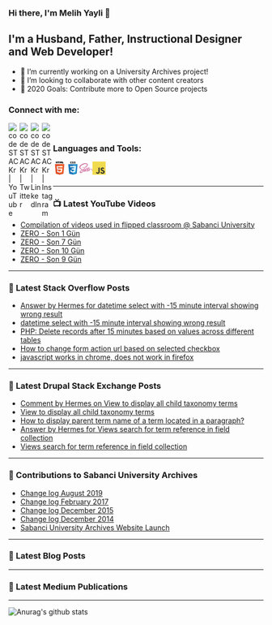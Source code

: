 ### Hi there, I'm Melih Yayli 👋

## I'm a Husband, Father, Instructional Designer and Web Developer!
- 🔭 I’m currently working on a University Archives project!<!-- - 🌱 I’m currently learning everything 🤣-->
- 👯 I’m looking to collaborate with other content creators
- 🥅 2020 Goals: Contribute more to Open Source projects

### Connect with me:

[<img align="left" alt="codeSTACKr | YouTube" width="22px" src="https://cdn.jsdelivr.net/npm/simple-icons@v3/icons/youtube.svg" />][youtube]
[<img align="left" alt="codeSTACKr | Twitter" width="22px" src="https://cdn.jsdelivr.net/npm/simple-icons@v3/icons/twitter.svg" />][twitter]
[<img align="left" alt="codeSTACKr | LinkedIn" width="22px" src="https://cdn.jsdelivr.net/npm/simple-icons@v3/icons/linkedin.svg" />][linkedin]
[<img align="left" alt="codeSTACKr | Instagram" width="22px" src="https://cdn.jsdelivr.net/npm/simple-icons@v3/icons/instagram.svg" />][instagram]

<br />

### Languages and Tools:

<!--[<img align="left" alt="Visual Studio Code" width="26px" src="https://raw.githubusercontent.com/github/explore/80688e429a7d4ef2fca1e82350fe8e3517d3494d/topics/visual-studio-code/visual-studio-code.png" />][webdevplaylist]-->
[<img align="left" alt="HTML5" width="26px" src="https://raw.githubusercontent.com/github/explore/80688e429a7d4ef2fca1e82350fe8e3517d3494d/topics/html/html.png" />][webdevplaylist]
[<img align="left" alt="CSS3" width="26px" src="https://raw.githubusercontent.com/github/explore/80688e429a7d4ef2fca1e82350fe8e3517d3494d/topics/css/css.png" />][cssplaylist]
[<img align="left" alt="Sass" width="26px" src="https://raw.githubusercontent.com/github/explore/80688e429a7d4ef2fca1e82350fe8e3517d3494d/topics/sass/sass.png" />][cssplaylist]
[<img align="left" alt="JavaScript" width="26px" src="https://raw.githubusercontent.com/github/explore/80688e429a7d4ef2fca1e82350fe8e3517d3494d/topics/javascript/javascript.png" />][jsplaylist]
<!--[<img align="left" alt="React" width="26px" src="https://raw.githubusercontent.com/github/explore/80688e429a7d4ef2fca1e82350fe8e3517d3494d/topics/react/react.png" />][reactplaylist]
[<img align="left" alt="Gatsby" width="26px" src="https://raw.githubusercontent.com/github/explore/e94815998e4e0713912fed477a1f346ec04c3da2/topics/gatsby/gatsby.png" />][webdevplaylist]
[<img align="left" alt="GraphQL" width="26px" src="https://raw.githubusercontent.com/github/explore/80688e429a7d4ef2fca1e82350fe8e3517d3494d/topics/graphql/graphql.png" />][webdevplaylist]
[<img align="left" alt="Node.js" width="26px" src="https://raw.githubusercontent.com/github/explore/80688e429a7d4ef2fca1e82350fe8e3517d3494d/topics/nodejs/nodejs.png" />][webdevplaylist]
[<img align="left" alt="Deno" width="26px" src="https://raw.githubusercontent.com/github/explore/361e2821e2dea67711cde99c9c40ed357061cf27/topics/deno/deno.png" />][webdevplaylist]
[<img align="left" alt="SQL" width="26px" src="https://raw.githubusercontent.com/github/explore/80688e429a7d4ef2fca1e82350fe8e3517d3494d/topics/sql/sql.png" />][webdevplaylist]
[<img align="left" alt="MySQL" width="26px" src="https://raw.githubusercontent.com/github/explore/80688e429a7d4ef2fca1e82350fe8e3517d3494d/topics/mysql/mysql.png" />][webdevplaylist]
[<img align="left" alt="MongoDB" width="26px" src="https://raw.githubusercontent.com/github/explore/80688e429a7d4ef2fca1e82350fe8e3517d3494d/topics/mongodb/mongodb.png" />][webdevplaylist]
[<img align="left" alt="Git" width="26px" src="https://raw.githubusercontent.com/github/explore/80688e429a7d4ef2fca1e82350fe8e3517d3494d/topics/git/git.png" />][webdevplaylist]
[<img align="left" alt="GitHub" width="26px" src="https://raw.githubusercontent.com/github/explore/78df643247d429f6cc873026c0622819ad797942/topics/github/github.png" />][webdevplaylist]
[<img align="left" alt="HTML5" width="26px" src="https://raw.githubusercontent.com/github/explore/80688e429a7d4ef2fca1e82350fe8e3517d3494d/topics/terminal/terminal.png" />][webdevplaylist]-->

<br />
<br />

---

### 📺 Latest YouTube Videos
<!-- YOUTUBE:START -->
- [Compilation of videos used in flipped classroom @ Sabanci University](https://www.youtube.com/watch?v=z38fQssQS6k)
- [ZERO - Son 1 Gün](https://www.youtube.com/watch?v=jqbDlGQwgHA)
- [ZERO - Son 7 Gün](https://www.youtube.com/watch?v=HQR0y6yH5yk)
- [ZERO - Son 10 Gün](https://www.youtube.com/watch?v=FAp_IEKSuwQ)
- [ZERO - Son 9 Gün](https://www.youtube.com/watch?v=6Gsz4w7KX7g)
<!-- YOUTUBE:END -->

---

### 📕 Latest Stack Overflow Posts
<!-- STACK:START -->
- [Answer by Hermes for datetime select with -15 minute interval showing wrong result](https://stackoverflow.com/questions/30567459/datetime-select-with-15-minute-interval-showing-wrong-result/30597401#30597401)
- [datetime select with -15 minute interval showing wrong result](https://stackoverflow.com/questions/30567459/datetime-select-with-15-minute-interval-showing-wrong-result)
- [PHP: Delete records after 15 minutes based on values across different tables](https://stackoverflow.com/questions/30438299/php-delete-records-after-15-minutes-based-on-values-across-different-tables)
- [How to change form action url based on selected checkbox](https://stackoverflow.com/questions/27311850/how-to-change-form-action-url-based-on-selected-checkbox)
- [javascript works in chrome, does not work in firefox](https://stackoverflow.com/questions/18364251/javascript-works-in-chrome-does-not-work-in-firefox)
<!-- STACK:END -->

---

### 📕 Latest Drupal Stack Exchange Posts
<!-- DRUPALSTACK:START -->
- [Comment by Hermes on View to display all child taxonomy terms](https://drupal.stackexchange.com/questions/294766/view-to-display-all-child-taxonomy-terms/294779#294779)
- [View to display all child taxonomy terms](https://drupal.stackexchange.com/questions/294766/view-to-display-all-child-taxonomy-terms)
- [How to display parent term name of a term located in a paragraph?](https://drupal.stackexchange.com/questions/292666/how-to-display-parent-term-name-of-a-term-located-in-a-paragraph)
- [Answer by Hermes for Views search for term reference in field collection](https://drupal.stackexchange.com/questions/222172/views-search-for-term-reference-in-field-collection/222468#222468)
- [Views search for term reference in field collection](https://drupal.stackexchange.com/questions/222172/views-search-for-term-reference-in-field-collection)
<!-- DRUPALSTACK:END -->

---

### 📕 Contributions to Sabanci University Archives
<!-- SUARCH:START -->
- [Change log August 2019](https://sutok.sabanciuniv.edu/tr/content/change-log-august-2019)
- [Change log February 2017](https://sutok.sabanciuniv.edu/tr/content/change-log-february-2017)
- [Change log December 2015](https://sutok.sabanciuniv.edu/tr/content/change-log-december-2015)
- [Change log December 2014](https://sutok.sabanciuniv.edu/tr/content/change-log-december-2014)
- [Sabanci University Archives Website Launch](https://sutok.sabanciuniv.edu/tr/content/sabanci-university-archives-website-launch)
<!-- SUARCH:END -->

---

### 📕 Latest Blog Posts
<!-- BLOG-POST-LIST:START -->
<!-- BLOG-POST-LIST:END -->

---

### 📕 Latest Medium Publications
<!-- MEDIUM:START -->
<!-- MEDIUM:END -->

---

![Anurag's github stats](https://github-readme-stats.vercel.app/api?username=mlhyyl&show_icons=true&theme=vue)
<!-- <img align="left" alt="Melih Yayli's Github Stats" src="https://github-readme-stats.vercel.app/api?username=mlhyyl&show_icons=true&hide_border=true" /> -->

[website]: https://melihyayli.com
[twitter]: https://twitter.com/melihyayli
[youtube]: https://www.youtube.com/c/MelihYayl%C4%B1
[instagram]: https://instagram.com/melihyayli
[linkedin]: https://www.linkedin.com/in/melihyayli/
[webdevplaylist]: https://www.youtube.com/playlist?list=
[jsplaylist]: https://www.youtube.com/playlist?list=
[cssplaylist]: https://www.youtube.com/playlist?list=
[reactplaylist]: https://www.youtube.com/playlist?list=
